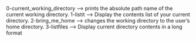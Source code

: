 0-current_working_directory --> prints the absolute path name of the current working directory.
1-listit --> Display the contents list of your current directory.
2-bring_me_home --> changes the working directory to the user’s home directory.
3-listfiles --> Display current directory contents in a long format

